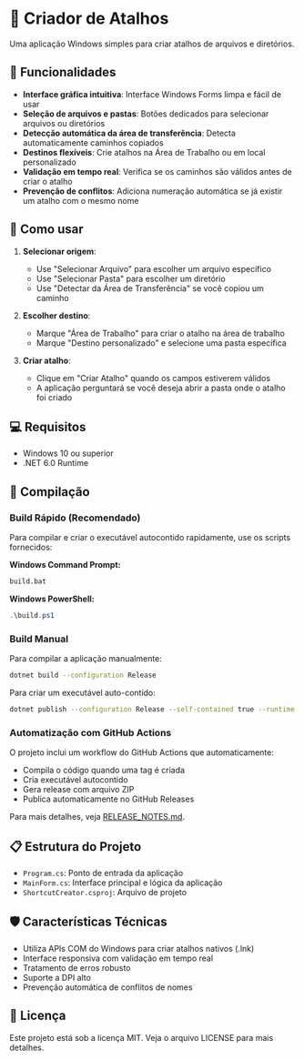 # 🔗 Criador de Atalhos

Uma aplicação Windows simples para criar atalhos de arquivos e diretórios.

## 🎯 Funcionalidades

- **Interface gráfica intuitiva**: Interface Windows Forms limpa e fácil de usar
- **Seleção de arquivos e pastas**: Botões dedicados para selecionar arquivos ou diretórios
- **Detecção automática da área de transferência**: Detecta automaticamente caminhos copiados
- **Destinos flexíveis**: Crie atalhos na Área de Trabalho ou em local personalizado
- **Validação em tempo real**: Verifica se os caminhos são válidos antes de criar o atalho
- **Prevenção de conflitos**: Adiciona numeração automática se já existir um atalho com o mesmo nome

## 🚀 Como usar

1. **Selecionar origem**:
   - Use "Selecionar Arquivo" para escolher um arquivo específico
   - Use "Selecionar Pasta" para escolher um diretório
   - Use "Detectar da Área de Transferência" se você copiou um caminho

2. **Escolher destino**:
   - Marque "Área de Trabalho" para criar o atalho na área de trabalho
   - Marque "Destino personalizado" e selecione uma pasta específica

3. **Criar atalho**:
   - Clique em "Criar Atalho" quando os campos estiverem válidos
   - A aplicação perguntará se você deseja abrir a pasta onde o atalho foi criado

## 💻 Requisitos

- Windows 10 ou superior
- .NET 6.0 Runtime

## 🔧 Compilação

### Build Rápido (Recomendado)

Para compilar e criar o executável autocontido rapidamente, use os scripts fornecidos:

**Windows Command Prompt:**
```cmd
build.bat
```

**Windows PowerShell:**
```powershell
.\build.ps1
```

### Build Manual

Para compilar a aplicação manualmente:

```bash
dotnet build --configuration Release
```

Para criar um executável auto-contido:

```bash
dotnet publish --configuration Release --self-contained true --runtime win-x64 --output ./publish
```

### Automatização com GitHub Actions

O projeto inclui um workflow do GitHub Actions que automaticamente:
- Compila o código quando uma tag é criada
- Cria executável autocontido
- Gera release com arquivo ZIP
- Publica automaticamente no GitHub Releases

Para mais detalhes, veja [RELEASE_NOTES.md](RELEASE_NOTES.md).

## 📋 Estrutura do Projeto

- `Program.cs`: Ponto de entrada da aplicação
- `MainForm.cs`: Interface principal e lógica da aplicação
- `ShortcutCreator.csproj`: Arquivo de projeto

## 🛡️ Características Técnicas

- Utiliza APIs COM do Windows para criar atalhos nativos (.lnk)
- Interface responsiva com validação em tempo real
- Tratamento de erros robusto
- Suporte a DPI alto
- Prevenção automática de conflitos de nomes

## 📄 Licença

Este projeto está sob a licença MIT. Veja o arquivo LICENSE para mais detalhes.